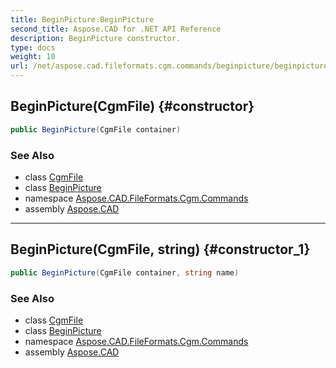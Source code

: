 ```yaml
---
title: BeginPicture.BeginPicture
second_title: Aspose.CAD for .NET API Reference
description: BeginPicture constructor. 
type: docs
weight: 10
url: /net/aspose.cad.fileformats.cgm.commands/beginpicture/beginpicture/
---
```

## BeginPicture(CgmFile) {#constructor}

```csharp
public BeginPicture(CgmFile container)
```

### See Also

* class [CgmFile](../../../aspose.cad.fileformats.cgm/cgmfile/)
* class [BeginPicture](../)
* namespace [Aspose.CAD.FileFormats.Cgm.Commands](../../beginpicture/)
* assembly [Aspose.CAD](../../../)

---

## BeginPicture(CgmFile, string) {#constructor_1}

```csharp
public BeginPicture(CgmFile container, string name)
```

### See Also

* class [CgmFile](../../../aspose.cad.fileformats.cgm/cgmfile/)
* class [BeginPicture](../)
* namespace [Aspose.CAD.FileFormats.Cgm.Commands](../../beginpicture/)
* assembly [Aspose.CAD](../../../)


